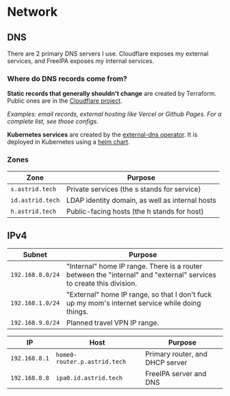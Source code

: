# Network

## DNS

There are 2 primary DNS servers I use. Cloudflare exposes my external services, and FreeIPA exposes my internal services.

### Where do DNS records come from?

**Static records that generally shouldn't change** are created by Terraform. Public ones are in the [Cloudflare project](../terraform/cloudflare). 

_Examples: email records, external hosting like Vercel or Github Pages. For a complete list, see those configs._

**Kubernetes services** are created by the [external-dns operator](https://github.com/kubernetes-sigs/external-dns). It is deployed in Kubernetes using a [helm chart](../kubernetes/helmfile.d/dns.yaml).

### Zones

| Zone             | Purpose                                         |
| ---------------- | ----------------------------------------------- |
| `s.astrid.tech`  | Private services (the s stands for service)     |
| `id.astrid.tech` | LDAP identity domain, as well as internal hosts |
| `h.astrid.tech`  | Public-facing hosts (the h stands for host)     |

## IPv4

| Subnet           | Purpose                                                                                                             |
| ---------------- | ------------------------------------------------------------------------------------------------------------------- |
| `192.168.8.0/24` | "Internal" home IP range. There is a router between the "internal" and "external" services to create this division. |
| `192.168.1.0/24` | "External" home IP range, so that I don't fuck up my mom's internet service while doing things.                     |
| `192.168.9.0/24` | Planned travel VPN IP range.                                                                                        |

| IP            | Host                         | Purpose                         |
| ------------- | ---------------------------- | ------------------------------- |
| `192.168.8.1` | `home0-router.p.astrid.tech` | Primary router, and DHCP server |
| `192.168.8.8` | `ipa0.id.astrid.tech`        | FreeIPA server and DNS          |
